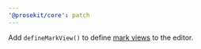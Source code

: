 ```yaml
---
'@prosekit/core': patch
---
```


Add `defineMarkView()` to define [mark views](https://prosemirror.net/docs/ref/#view.MarkView) to the editor.
